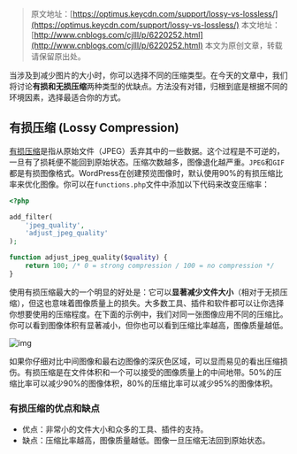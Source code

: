 > 原文地址：[https://optimus.keycdn.com/support/lossy-vs-lossless/](https://optimus.keycdn.com/support/lossy-vs-lossless/)
> 本文地址：[http://www.cnblogs.com/cjlll/p/6220252.html](http://www.cnblogs.com/cjlll/p/6220252.html)
> 本文为原创文章，转载请保留原出处。

当涉及到减少图片的大小时，你可以选择不同的压缩类型。在今天的文章中，我们将讨论**有损和无损压缩**两种类型的优缺点。方法没有对错，归根到底是根据不同的环境因素，选择最适合你的方式。

## 有损压缩 (Lossy Compression)

[有损压缩](http://baike.baidu.com/link?url=KhAfh28nKCL83uej1Z0Zsxl1n91njOMPwnrK18fM2JRA9LYpzegY99BmYZyfN8GnGgnIkCHYUQHHwqUzthm8slM2p20SSBwAR4gDgErd13F_kNgM5fxz_ayYjZo6MbOHNBKoeVugbDXteWOoQ_rw4q)是指从原始文件（JPEG）丢弃其中的一些数据。这个过程是不可逆的，一旦有了损耗便不能回到原始状态。压缩次数越多，图像退化越严重。`JPEG`和`GIF`都是有损图像格式。WordPress在创建预览图像时，默认使用90%的有损压缩比率来优化图像。你可以在`functions.php`文件中添加以下代码来改变压缩率：

``` php
<?php

add_filter(
	'jpeg_quality',
	'adjust_jpeg_quality'
);

function adjust_jpeg_quality($quality) {
	return 100; /* 0 = strong compression / 100 = no compression */
}
```

使用有损压缩最大的一个明显的好处是：它可以**显著减少文件大小**（相对于无损压缩），但这也意味着图像质量上的损失。大多数工具、插件和软件都可以让你选择你想要使用的压缩程度。在下面的示例中，我们对同一张图像应用不同的压缩比。你可以看到图像体积有显著减小，但你也可以看到压缩比率越高，图像质量越低。

![img](http://images2015.cnblogs.com/blog/866077/201612/866077-20161228103333632-1678932869.jpg)

如果你仔细对比中间图像和最右边图像的深灰色区域，可以显而易见的看出压缩损伤。有损压缩是在文件体积和一个可以接受的图像质量上的中间地带。50%的压缩比率可以减少90%的图像体积，80%的压缩比率可以减少95%的图像体积。

### 有损压缩的优点和缺点

- 优点：非常小的文件大小和众多的工具、插件的支持。
- 缺点：压缩比率越高，图像质量越低。图像一旦压缩无法回到原始状态。